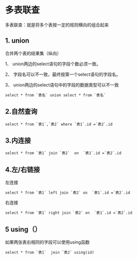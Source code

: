 # 多表联查

多表联查：就是将多个表按一定的规则横向的组合起来



## 1. union

合并两个表的结果集（纵向）

1、 union两边的select语句的字段个数必须一致。

2、 字段名可以不一致，最终按第一个select语句的字段名。

3、 union两边的select语句中的字段的数据类型可以不一致

```mysql
select * from `表名` union select * from `表名`
```



## 2.自然查询

```mysql
select * from `表1`,`表2` where `表1`.id =`表2`.id
```

## 3.内连接

```mysql
select * from `表1` join `表2`  on  `表1`.id =`表2`.id
```

## 4.左/右链接

左连接

```mysql
select * from `表1` left join `表2` on  `表1`.id =`表2`.id
```

右连接

```mysql
select * from `表1` right join `表2` on  `表1`.id =`表2`.id
```

## 5 using（）

如果两张表右相同的字段可以使用using函数

```mysql
select * from `表1`  join `表2` using(id)
```

